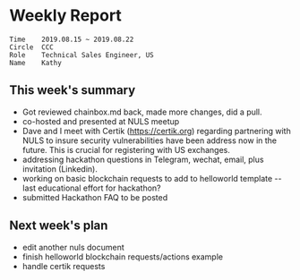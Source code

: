 # Weekly Report
```
Time	2019.08.15 ~ 2019.08.22
Circle	CCC
Role	Technical Sales Engineer, US
Name	Kathy
```
## This week's summary
-  Got reviewed chainbox.md back, made more changes, did a pull. 
-  co-hosted and presented at NULS meetup
-  Dave and I meet with Certik  (https://certik.org) regarding partnering with NULS to insure security vulnerabilities have been address now in the future.  This is crucial for registering with US exchanges.
-  addressing hackathon questions in Telegram, wechat, email, plus invitation (Linkedin).
-  working on basic blockchain requests to add to helloworld template -- last educational effort for hackathon?
-  submitted Hackathon FAQ to be posted

## Next week's plan
- edit another nuls document
- finish helloworld blockchain requests/actions example
- handle certik requests


